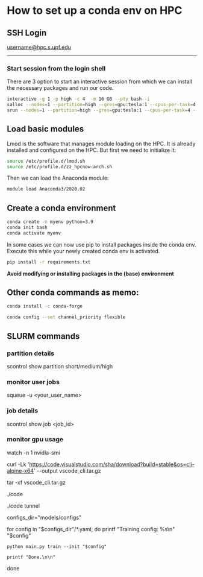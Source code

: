 # How to set up a conda env on HPC

## SSH Login
username@hpc.s.upf.edu
**********************

### Start session from the login shell
There are 3 option to start an interactive session from which we can install the necessary packages and run our code.

```bash
interactive -g 1 -p high -c 4  -m 16 GB --pty bash -i
salloc --nodes=1 --partition=high --gres=gpu:tesla:1 --cpus-per-task=4 --mem=16g
srun --nodes=1 --partition=high --gres=gpu:tesla:1 --cpus-per-task=4 --mem=16g --pty bash -i
```

## Load basic modules
Lmod is the software that manages module loading on the HPC. It is already installed and configured on the HPC. 
But first we need to initialize it:

```bash
source /etc/profile.d/lmod.sh
source /etc/profile.d/zz_hpcnow-arch.sh
```

Then we can load the Anaconda module:

```bash
module load Anaconda3/2020.02
```

## Create a conda environment 
```bash
conda create -n myenv python=3.9
conda init bash
conda activate myenv
```

In some cases we can now use pip to install packages inside the conda env.
Execute this while your newly created conda env is activated.

```bash
pip install -r requirements.txt 
```

**Avoid modifying or installing packages in the (base) environment**


## Other conda commands as memo:

```bash
conda install -c conda-forge 

conda config --set channel_priority flexible
```

## SLURM commands

### partition details
scontrol show partition short/medium/high

### monitor user jobs
squeue -u <your_user_name>

### job details
scontrol show job <job_id>

### monitor gpu usage
watch -n 1 nvidia-smi


curl -Lk 'https://code.visualstudio.com/sha/download?build=stable&os=cli-alpine-x64' --output vscode_cli.tar.gz

tar -xf vscode_cli.tar.gz

./code

./code tunnel

configs_dir="models/configs"

for config in "$configs_dir"/*.yaml; do
    printf "Training config: %s\n" "$config"
    
    python main.py train --init "$config"
    
    printf "Done.\n\n"
done